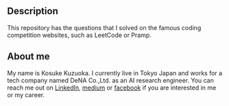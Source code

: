 ## Description
This repository has the questions that I solved on the famous coding competition websites, such as LeetCode or Pramp.

## About me
My name is Kosuke Kuzuoka. I currently live in Tokyo Japan and works for a tech company named DeNA Co.,Ltd. as an AI research engineer.
You can reach me out on [LinkedIn](https://www.linkedin.com/in/kosuke-kuzuoka/), [medium](https://medium.com/@kousukekuzuoka) or [facebook](https://www.facebook.com/kousuke.kuzuoka.9) if you are interested in me or my career.
